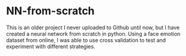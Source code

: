 # NN-from-scratch
This is an older project I never uploaded to Github until now, but I have created a neural network from scratch in python.
Using a face emotion dataset from online, I was able to use cross validation to test and experiment with different strategies.
